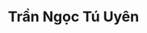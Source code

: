 ---
layout: album_gallery
resource: instagram
title: "Trần Ngọc Tú Uyên"
description: "Instagram albums of Trần Ngọc Tú Uyên</br>. Username: uyntu.tr"
active: gallery
images:
- image_path: /uyntu.tr/-1/20240824_193415_469035899_17975416388801078_3962695555088300712_n.jpg
  gallery-folder: /gallery/uyntu.tr/-1/
  gallery-name: -1
  gallery-date: March 2025
- image_path: /uyntu.tr/0/20250301_201842_482292772_17986160261801078_3371777210513619872_n.jpg
  gallery-folder: /gallery/uyntu.tr/0/
  gallery-name: 0
  gallery-date: March 2025
- image_path: /uyntu.tr/1/20241027_184940_464670183_17970567947801078_4446717071197335586_n.jpg
  gallery-folder: /gallery/uyntu.tr/1/
  gallery-name: 1
  gallery-date: March 2025
- image_path: /uyntu.tr/9/20240209_194838_468935805_17975408663801078_8120890615059093162_n.jpg
  gallery-folder: /gallery/uyntu.tr/9/
  gallery-name: 9
  gallery-date: March 2025
---